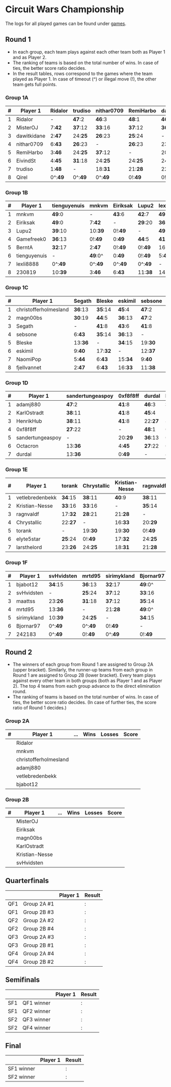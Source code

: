 # Circuit Wars Championship

The logs for all played games can be found under [games](games/).

## Round 1

  - In each group, each team plays against each other team both as Player 1 and as Player 2.
  - The ranking of teams is based on the total number of wins. In case of ties, the better score ratio decides.
  - In the result tables, rows correspond to the games where the team played as Player 1. In case of timeout (^) or illegal move (!), the other team gets full points.

### Group 1A

| # | Player 1 | Ridalor | trudiso | nithar0709 | RemiHarbo | dawitkidane | EivindSt | Qirel | MisterOJ | Wins | Losses | Score |
| -- |  -- |  -- |  -- |  -- |  -- |  -- |  -- |  -- |  -- |  -- |  -- |  -- |
| 1 | Ridalor | - | **47**:2 | **46**:3 | **48**:1 | **46**:3 | **47**:2 | **49**:0^ | **41**:8 | 14 | 0 | 644:42 |
| 2 | MisterOJ | 7:**42** | **37**:12 | **33**:16 | **37**:12 | **36**:13 | **36**:13 | **49**:0^ | - | 12 | 2 | 469:217 |
| 3 | dawitkidane | 2:**47** | 24:**25** | **26**:23 | **25**:24 | - | **34**:15 | **49**:0^ | 12:**37** | 9 | 5 | 344:342 |
| 4 | nithar0709 | 6:**43** | **26**:23 | - | **26**:23 | 23:**26** | **30**:19 | **49**:0^ | 14:**35** | 7 | 7 | 333:353 |
| 5 | RemiHarbo | 3:**46** | 24:**25** | **37**:12 | - | 20:**29** | 24:**25** | **49**:0^ | 14:**35** | 5 | 9 | 333:353 |
| 6 | EivindSt | 4:**45** | **31**:18 | 24:**25** | 24:**25** | 24:**25** | - | **49**:0^ | 13:**36** | 5 | 9 | 324:362 |
| 7 | trudiso | 1:**48** | - | 18:**31** | 21:**28** | 22:**27** | 17:**32** | **49**:0^ | 15:**34** | 4 | 10 | 297:389 |
| 8 | Qirel | 0^:**49** | 0^:**49** | 0^:**49** | 0!:**49** | 0!:**49** | 0^:**49** | - | 0^:**49** | 0 | 14 | 0:686 |


### Group 1B

| # | Player 1 | tienguyenuis | mnkvm | Eiriksak | Lupu2 | lexli8888 | BerntA | 230819 | Gamefreek0 | Wins | Losses | Score |
| -- |  -- |  -- |  -- |  -- |  -- |  -- |  -- |  -- |  -- |  -- |  -- |  -- |
| 1 | mnkvm | **49**:0 | - | **43**:6 | **42**:7 | **49**:0^ | **45**:4 | **44**:5 | **49**:0 | 13 | 1 | 593:93 |
| 2 | Eiriksak | **49**:0 | 7:**42** | - | **29**:20 | **36**:13 | **47**:2 | **46**:3 | **49**:0 | 12 | 2 | 557:129 |
| 3 | Lupu2 | **39**:10 | 10:**39** | 0!:**49** | - | **49**:0^ | **32**:17 | **40**:9 | 5:**44** | 8 | 6 | 392:294 |
| 4 | Gamefreek0 | **36**:13 | 0!:**49** | 0:**49** | **44**:5 | **41**:8 | 0!:**49** | 0!:**49** | - | 8 | 6 | 335:351 |
| 5 | BerntA | **32**:17 | 2:**47** | 0!:**49** | 0!:**49** | 16:**33** | - | 0!:**49** | 7:**42** | 5 | 9 | 258:428 |
| 6 | tienguyenuis | - | **49**:0^ | 0:**49** | 0!:**49** | 5:**44** | 0!:**49** | **34**:15 | 12:**37** | 4 | 10 | 228:458 |
| 7 | lexli8888 | 0^:**49** | 0^:**49** | 0^:**49** | 0^:**49** | - | 0^:**49** | **41**:8 | 7:**42** | 4 | 10 | 181:505 |
| 8 | 230819 | 10:**39** | 3:**46** | 6:**43** | 11:**38** | 14:**35** | 18:**31** | - | 0!:**49** | 2 | 12 | 200:486 |


### Group 1C

| # | Player 1 | Segath | Bleske | eskimil | sebsone | fjellvannet | NaomiPop | magn00bs | christo... | Wins | Losses | Score |
| -- |  -- |  -- |  -- |  -- |  -- |  -- |  -- |  -- |  -- |  -- |  -- |  -- |
| 1 | christofferholmesland | **36**:13 | **35**:14 | **45**:4 | **47**:2 | **46**:3 | **45**:4 | **25**:24 | - | 13 | 1 | 563:123 |
| 2 | magn00bs | **30**:19 | **44**:5 | **36**:13 | **47**:2 | **43**:6 | **45**:4 | - | **26**:23 | 13 | 1 | 544:142 |
| 3 | Segath | - | **41**:8 | **43**:6 | **41**:8 | **47**:2 | **46**:3 | 19:**30** | 13:**36** | 10 | 4 | 492:194 |
| 4 | sebsone | 6:**43** | **35**:14 | **36**:13 | - | **43**:6 | **41**:8 | 1:**48** | 1:**48** | 8 | 6 | 320:366 |
| 5 | Bleske | 13:**36** | - | **34**:15 | 19:**30** | **44**:5 | **37**:12 | 5:**44** | 6:**43** | 6 | 8 | 317:369 |
| 6 | eskimil | 9:**40** | 17:**32** | - | 12:**37** | **40**:9 | **31**:18 | 14:**35** | 9:**40** | 4 | 10 | 250:436 |
| 7 | NaomiPop | 5:**44** | 6:**43** | 15:**34** | 9:**40** | **29**:20 | - | 5:**44** | 1:**48** | 1 | 13 | 141:545 |
| 8 | fjellvannet | 2:**47** | 6:**43** | 16:**33** | 11:**38** | - | **27**:22 | 1:**48** | 3:**46** | 1 | 13 | 117:569 |


### Group 1D

| # | Player 1 | sandertungeaspoy | 0xf8f8ff | durdal | KarlOstradt | adamj880 | HenrikHub | Octacron | Wins | Losses | Score |
| -- |  -- |  -- |  -- |  -- |  -- |  -- |  -- |  -- |  -- |  -- |  -- |
| 1 | adamj880 | **47**:2 | **41**:8 | **46**:3 | **33**:16 | - | 0!:**49** | **45**:4 | 11 | 1 | 483:105 |
| 2 | KarlOstradt | **38**:11 | **41**:8 | **45**:4 | - | 0!:**49** | **45**:4 | **45**:4 | 10 | 2 | 463:125 |
| 3 | HenrikHub | **38**:11 | **41**:8 | 22:**27** | 8:**41** | 3:**46** | - | 17:**32** | 6 | 6 | 341:247 |
| 4 | 0xf8f8ff | **27**:22 | - | **48**:1 | 0:**49** | 10:**39** | 0!:**49** | 0!:**49** | 5 | 7 | 232:356 |
| 5 | sandertungeaspoy | - | 20:**29** | **36**:13 | 0!:**49** | 2:**47** | 9:**40** | **38**:11 | 4 | 8 | 223:365 |
| 6 | Octacron | 13:**36** | 4:**45** | **27**:22 | 0!:**49** | 4:**45** | **28**:21 | - | 4 | 8 | 200:388 |
| 7 | durdal | 13:**36** | 0:**49** | - | 4:**45** | 4:**45** | 0!:**49** | **25**:24 | 2 | 10 | 116:472 |


### Group 1E

| # | Player 1 | torank | Chrystallic | Kristian-Nesse | ragnvaldf | vetlebredenbekk | elyte5star | larsthelord | Wins | Losses | Score |
| -- |  -- |  -- |  -- |  -- |  -- |  -- |  -- |  -- |  -- |  -- |  -- |
| 1 | vetlebredenbekk | **34**:15 | **38**:11 | **40**:9 | **38**:11 | - | **36**:13 | **31**:18 | 12 | 0 | 461:127 |
| 2 | Kristian-Nesse | **33**:16 | **33**:16 | - | **35**:14 | 3:**46** | **31**:18 | **34**:15 | 10 | 2 | 332:256 |
| 3 | ragnvaldf | 17:**32** | **28**:21 | 21:**28** | - | 16:**33** | **29**:20 | 18:**31** | 6 | 6 | 285:303 |
| 4 | Chrystallic | 22:**27** | - | 16:**33** | 20:**29** | 11:**38** | **28**:21 | **26**:23 | 5 | 7 | 275:313 |
| 5 | torank | - | 19:**30** | 19:**30** | 0!:**49** | 10:**39** | 18:**31** | 22:**27** | 3 | 9 | 228:360 |
| 6 | elyte5star | **25**:24 | 0!:**49** | 17:**32** | 24:**25** | 10:**39** | - | 0!:**49** | 3 | 9 | 205:383 |
| 7 | larsthelord | 23:**26** | 24:**25** | 18:**31** | 21:**28** | 0!:**49** | 23:**26** | - | 3 | 9 | 272:316 |


### Group 1F

| # | Player 1 | svHvidsten | mrtd95 | sirimykland | Bjornar97 | 242183 | bjabot12 | maattss | Wins | Losses | Score |
| -- |  -- |  -- |  -- |  -- |  -- |  -- |  -- |  -- |  -- |  -- |  -- |
| 1 | bjabot12 | **34**:15 | **36**:13 | **32**:17 | **49**:0^ | **49**:0^ | - | **37**:12 | 12 | 0 | 467:121 |
| 2 | svHvidsten | - | **25**:24 | **37**:12 | **33**:16 | **49**:0^ | 10:**39** | **26**:23 | 10 | 2 | 394:194 |
| 3 | maattss | 23:**26** | **31**:18 | **37**:12 | **35**:14 | **49**:0^ | 15:**34** | - | 8 | 4 | 387:201 |
| 4 | mrtd95 | 13:**36** | - | 21:**28** | **49**:0^ | **49**:0^ | 14:**35** | 23:**26** | 5 | 7 | 347:241 |
| 5 | sirimykland | 10:**39** | 24:**25** | - | **34**:15 | **49**:0^ | 17:**32** | 11:**38** | 5 | 7 | 312:276 |
| 6 | Bjornar97 | 0^:**49** | 0^:**49** | 0!:**49** | - | **49**:0^ | 8:**41** | 0!:**49** | 2 | 10 | 151:437 |
| 7 | 242183 | 0^:**49** | 0!:**49** | 0^:**49** | 0!:**49** | - | 0^:**49** | 0!:**49** | 0 | 12 | 0:588 |


## Round 2

  - The winners of each group from Round 1 are assigned to Group 2A (upper bracket). Similarly, the runner-up teams from each group in Round 1 are assigned to Group 2B (lower bracket).  Every team plays against every other team in both groups (both as Player 1 and as Player 2). The top 4 teams from each group advance to the direct elimination round.
  - The ranking of teams is based on the total number of wins. In case of ties, the better score ratio decides. (In case of further ties, the score ratio of Round 1 decides.)

### Group 2A

| # | Player 1 | ... | Wins | Losses | Score |
| -- |  -- |  -- |  -- |  -- |  -- |
|  | Ridalor |  |  |  |  |
|  | mnkvm |  |  |  |  |
|  | christofferholmesland |  |  |  |  |
|  | adamj880 |  |  |  |  |
|  | vetlebredenbekk |  |  |  |  |
|  | bjabot12 |  |  |  |  |  |


### Group 2B

| # | Player 1 | ... | Wins | Losses | Score |
| -- |  -- |  -- |  -- |  -- |  -- |
|  | MisterOJ |  |  |  |  |
|  | Eiriksak |  |  |  |  |
|  | magn00bs |  |  |  |  |
|  | KarlOstradt |  |  |  |  |
|  | Kristian-Nesse |  |  |  |  |
|  | svHvidsten |  |  |  |  |  |


## Quarterfinals

| | | Player 1 | Result |
| -- | -- | -- | -- |
| QF1 | Group 2A #1 | | : |
| QF1 | Group 2B #3 | | : |
| QF2 | Group 2A #2 | | : |
| QF2 | Group 2B #4 | | : |
| QF3 | Group 2A #3 | | : |
| QF3 | Group 2B #1 | | : |
| QF4 | Group 2A #4 | | : |
| QF4 | Group 2B #2 | | : |


## Semifinals

| | | Player 1 | Result |
| -- | -- | -- | -- |
| SF1 | QF1 winner | | : |
| SF1 | QF2 winner | | : |
| SF2 | QF3 winner | | : |
| SF2 | QF4 winner | | : |


## Final

| | Player 1 | Result |
| -- | -- | -- |
| SF1 winner | | : |
| SF2 winner | | : |
